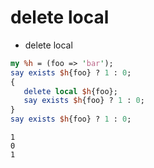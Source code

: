 # delete local

* delete local

```perl
my %h = (foo => 'bar');
say exists $h{foo} ? 1 : 0;
{
   delete local $h{foo};
   say exists $h{foo} ? 1 : 0;
}
say exists $h{foo} ? 1 : 0;
```

```
1
0
1
```



